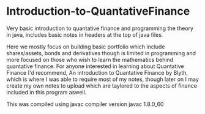 # Introduction-to-QuantativeFinance
Very basic introduction to quantative finance and programming the theory in java, includes basic notes in headers at the top of java files. 

Here we mostly focus on building basic portfolio which include shares/assets, bonds and derivatives though is limited in programming 
and more focused on those who wish to learn the mathematics behind quantative finance. For anyone interested in learning about 
Quantative Finance I'd recommend, An introduction to Quantative Finance by Blyth, which is where I was able to require most of my notes,
though later on I may create my own notes to upload which are taylored to the aspects of finance included in this program aswell.

This was compiled using javac compiler version javac 1.8.0_60
